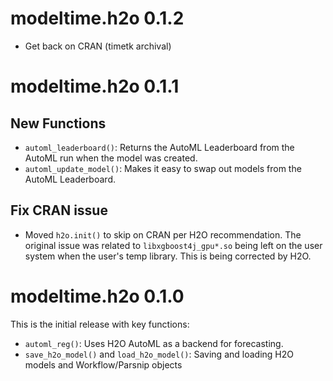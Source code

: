 # modeltime.h2o 0.1.2

- Get back on CRAN (timetk archival)

# modeltime.h2o 0.1.1

## New Functions

- `automl_leaderboard()`: Returns the AutoML Leaderboard from the AutoML run when the model was created. 
- `automl_update_model()`: Makes it easy to swap out models from the AutoML Leaderboard.

## Fix CRAN issue

- Moved `h2o.init()` to skip on CRAN per H2O recommendation. The original issue was related to `libxgboost4j_gpu*.so` being left on the user system when the user's temp library. This is being corrected by H2O. 

# modeltime.h2o 0.1.0

This is the initial release with key functions:

- `automl_reg()`: Uses H2O AutoML as a backend for forecasting.  
- `save_h2o_model()` and `load_h2o_model()`: Saving and loading H2O models and Workflow/Parsnip objects
